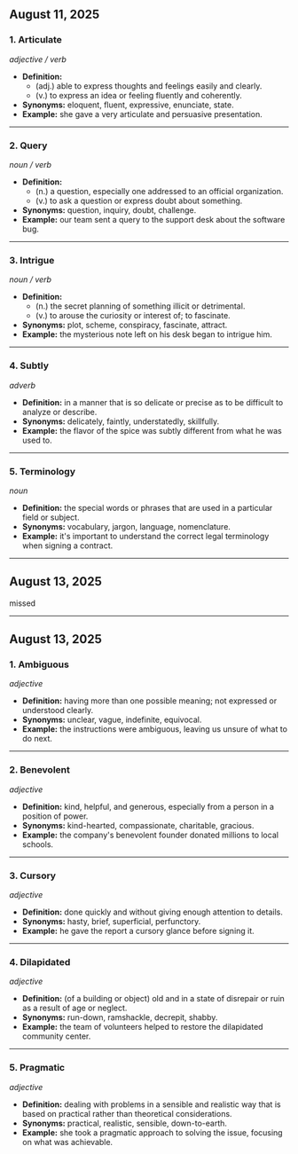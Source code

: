 ## August 11, 2025

### 1. Articulate
*adjective / verb*
* **Definition:**
    * (adj.) able to express thoughts and feelings easily and clearly.
    * (v.) to express an idea or feeling fluently and coherently.
* **Synonyms:** eloquent, fluent, expressive, enunciate, state.
* **Example:** she gave a very articulate and persuasive presentation.
---
### 2. Query
*noun / verb*
* **Definition:**
    * (n.) a question, especially one addressed to an official organization.
    * (v.) to ask a question or express doubt about something.
* **Synonyms:** question, inquiry, doubt, challenge.
* **Example:** our team sent a query to the support desk about the software bug.
---
### 3. Intrigue
*noun / verb*
* **Definition:**
    * (n.) the secret planning of something illicit or detrimental.
    * (v.) to arouse the curiosity or interest of; to fascinate.
* **Synonyms:** plot, scheme, conspiracy, fascinate, attract.
* **Example:** the mysterious note left on his desk began to intrigue him.
---
### 4. Subtly
*adverb*
* **Definition:** in a manner that is so delicate or precise as to be difficult to analyze or describe.
* **Synonyms:** delicately, faintly, understatedly, skillfully.
* **Example:** the flavor of the spice was subtly different from what he was used to.
---
### 5. Terminology
*noun*
* **Definition:** the special words or phrases that are used in a particular field or subject.
* **Synonyms:** vocabulary, jargon, language, nomenclature.
* **Example:** it's important to understand the correct legal terminology when signing a contract.
---

## August 13, 2025
missed

---
## August 13, 2025

### 1. Ambiguous
*adjective*
* **Definition:** having more than one possible meaning; not expressed or understood clearly.
* **Synonyms:** unclear, vague, indefinite, equivocal.
* **Example:** the instructions were ambiguous, leaving us unsure of what to do next.
---
### 2. Benevolent
*adjective*
* **Definition:** kind, helpful, and generous, especially from a person in a position of power.
* **Synonyms:** kind-hearted, compassionate, charitable, gracious.
* **Example:** the company's benevolent founder donated millions to local schools.
---
### 3. Cursory
*adjective*
* **Definition:** done quickly and without giving enough attention to details.
* **Synonyms:** hasty, brief, superficial, perfunctory.
* **Example:** he gave the report a cursory glance before signing it.
---
### 4. Dilapidated
*adjective*
* **Definition:** (of a building or object) old and in a state of disrepair or ruin as a result of age or neglect.
* **Synonyms:** run-down, ramshackle, decrepit, shabby.
* **Example:** the team of volunteers helped to restore the dilapidated community center.
---
### 5. Pragmatic
*adjective*
* **Definition:** dealing with problems in a sensible and realistic way that is based on practical rather than theoretical considerations.
* **Synonyms:** practical, realistic, sensible, down-to-earth.
* **Example:** she took a pragmatic approach to solving the issue, focusing on what was achievable.